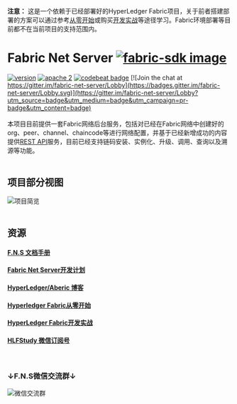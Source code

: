 **注意：** 这是一个依赖于已经部署好的HyperLedger Fabric项目，关于前者搭建部署的方案可以通过参考[从零开始](https://www.cnblogs.com/aberic/category/1148898.html)或购买[开发实战](https://item.jd.com/12381034.html?dist=jd)等途径学习。Fabric环境部署等目前都不在当前项目的支持范围内。
<br>
# Fabric Net Server [![fabric-sdk image](https://img.shields.io/badge/made%20by-aberic-orange.svg)](http://www.cnblogs.com/aberic/)
[![version](https://img.shields.io/badge/version-1.0RC4-green.svg)](https://github.com/aberic/fabric-net-server/tree/1.0-RC4)
[![apache 2](https://img.shields.io/hexpm/l/plug.svg)](https://github.com/aberic/fabric-net-server/blob/master/LICENSE)
[![codebeat badge](https://codebeat.co/badges/92aa24de-8a82-432b-83fb-ec7413615952)](https://codebeat.co/projects/github-com-aberic-fabric-net-server-master)
[![Join the chat at https://gitter.im/fabric-net-server/Lobby](https://badges.gitter.im/fabric-net-server/Lobby.svg)](https://gitter.im/fabric-net-server/Lobby?utm_source=badge&utm_medium=badge&utm_campaign=pr-badge&utm_content=badge)
<br><br>
本项目目前提供一套Fabric网络后台服务，包括对已经在Fabric网络中创建好的org、peer、channel、chaincode等进行网络配置，并基于已经新增成功的内容提供[REST API](https://github.com/aberic/fabric-net-server/blob/master/API_DEMO.md)服务，目前已经支持链码安装、实例化、升级、调用、查询以及溯源等功能。
<br><br>
## 项目部分视图

![项目简览](https://raw.githubusercontent.com/aberic/fabric-net-server/master/img/indexDemo.png "Fabric Net Server")
<br><br>

## 资源
#### [F.N.S 文档手册](https://github.com/aberic/fabric-net-server/wiki)
#### [Fabric Net Server开发计划](https://github.com/aberic/fabric-net-server/wiki/Fabric-Net-Server%E5%BC%80%E5%8F%91%E8%AE%A1%E5%88%92)
#### [HyperLedger/Aberic 博客](http://www.cnblogs.com/aberic/)
#### [Hyperledger Fabric从零开始](https://www.cnblogs.com/aberic/category/1148898.html)
#### [HyperLedger Fabric开发实战](https://item.jd.com/12381034.html?dist=jd)
#### [HLFStudy 微信订阅号](https://camo.githubusercontent.com/bbde569d4617068fe0188d51b1ef8e47561d62ea/68747470733a2f2f696d61676573323031372e636e626c6f67732e636f6d2f626c6f672f313234303533302f3230313830322f313234303533302d32303138303230313130333733333831322d313733303930373534382e6a7067)
<br>

### ↓F.N.S微信交流群↓
![微信交流群](https://images2018.cnblogs.com/blog/1240530/201807/1240530-20180704222453050-1529088991.png "Fabric Net Server WeChat")
